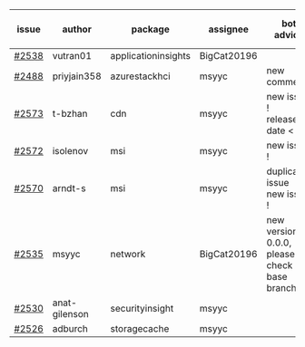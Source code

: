 | issue | author | package | assignee | bot advice | created date of issue | target release date | date from target |
| ------ | ------ | ------ | ------ | ------ | ------ | ------ | :-----: |
| [#2538](https://github.com/Azure/sdk-release-request/issues/2538) | vutran01 | applicationinsights | BigCat20196 |   | 03-15 | 03-29 |   |
| [#2488](https://github.com/Azure/sdk-release-request/issues/2488) | priyjain358 | azurestackhci | msyyc | new comment.  <br> | 02-25 | 04-07 |   |
| [#2573](https://github.com/Azure/sdk-release-request/issues/2573) | t-bzhan | cdn | msyyc | new issue ! <br> release date < 2 ! <br> | 03-16 | 03-18 | 0 |
| [#2572](https://github.com/Azure/sdk-release-request/issues/2572) | isolenov | msi | msyyc | new issue ! <br> | 03-16 | 03-31 |   |
| [#2570](https://github.com/Azure/sdk-release-request/issues/2570) | arndt-s | msi | msyyc | duplicated issue  <br>new issue ! <br> | 03-16 | 03-30 |   |
| [#2535](https://github.com/Azure/sdk-release-request/issues/2535) | msyyc | network | BigCat20196 | new version is 0.0.0, please check base branch!   | 03-15 | 03-29 |   |
| [#2530](https://github.com/Azure/sdk-release-request/issues/2530) | anat-gilenson | securityinsight | msyyc |   | 03-14 | 03-28 |   |
| [#2526](https://github.com/Azure/sdk-release-request/issues/2526) | adburch | storagecache | msyyc |   | 03-11 | 03-21 |   |
